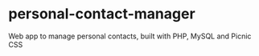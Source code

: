 # personal-contact-manager

Web app to manage personal contacts, built with PHP, MySQL and Picnic CSS